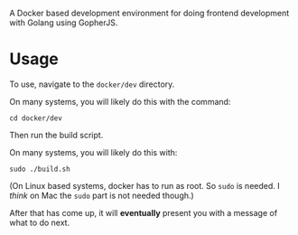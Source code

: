A Docker based development environment for doing frontend development with Golang using GopherJS.

# Usage

To use, navigate to the `docker/dev` directory.

On many systems, you will likely do this with the command:
```
cd docker/dev
```

Then run the build script.

On many systems, you will likely do this with:
```
sudo ./build.sh
```

(On Linux based systems, docker has to run as root. So `sudo` is needed.
I *think* on Mac the `sudo` part is not needed though.)

After that has come up, it will **eventually** present you with a message of what to do next.
